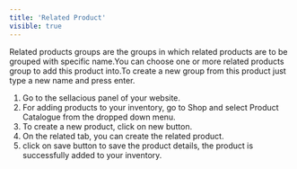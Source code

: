 ```yaml
---
title: 'Related Product'
visible: true
---
```


Related products groups are the groups in which related products are to be grouped with specific name.You can choose one or more related products group to add this product into.To create a new group from this product just type a new name and press enter.

1. Go to the sellacious panel of your website.
2. For adding products to your inventory, go to Shop and select Product Catalogue from the dropped down menu.
3. To create a new product, click on new button.
4. On the related tab, you can create the related product.
5. click on save button to save the product details, the product is successfully added to your inventory.
